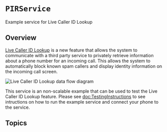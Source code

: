 # ``PIRService``

Example service for Live Caller ID Lookup

## Overview

[Live Caller ID
Lookup](https://developer.apple.com/documentation/sms_and_call_reporting/getting_up-to-date_calling_and_blocking_information_for_your_app)
is a new feature that allows the system to communicate with a third party service to privately retrieve information
about a phone number for an incoming call. This allows the system to automatically block known spam callers and display
identity information on the incoming call screen.

![Live Caller ID Lookup data flow diagram](overview.png)

This service is an non-scalable example that can be used to test the Live Caller ID Lookup feature. Please see
<doc:TestingInstructions> to see intructions on how to run the example service and connect your phone to the service.

## Topics
